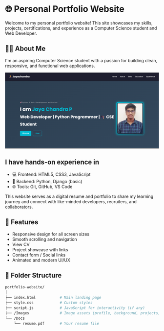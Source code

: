 # 🌐 Personal Portfolio Website

Welcome to my personal portfolio website! This site showcases my skills, projects, certifications, and experience as a Computer Science student and Web Developer.

## 🧑‍💻 About Me

I'm an aspiring Computer Science student with a passion for building clean, responsive, and functional web applications.

![My Portfolio](https://github.com/Jayachandrapaidi/Portfolio/blob/main/Images/photos.png?raw=true)

## I have hands-on experience in

- 💻 Frontend: HTML5, CSS3, JavaScript
- 🐍 Backend: Python, Django (basic)
- 🌐 Tools: Git, GitHub, VS Code

This website serves as a digital resume and portfolio to share my learning journey and connect with like-minded developers, recruiters, and collaborators.

## 🚀 Features

- Responsive design for all screen sizes
- Smooth scrolling and navigation
- View CV
- Project showcase with links
- Contact form / Social links
- Animated and modern UI/UX

## 📂 Folder Structure

```bash
portfolio-website/
│
├── index.html           # Main landing page
├── style.css            # Custom styles
├── script.js            # JavaScript for interactivity (if any)
├── /Images              # Image assets (profile, background, projects)
└── /Docs
    └── resume.pdf       # Your resume file
